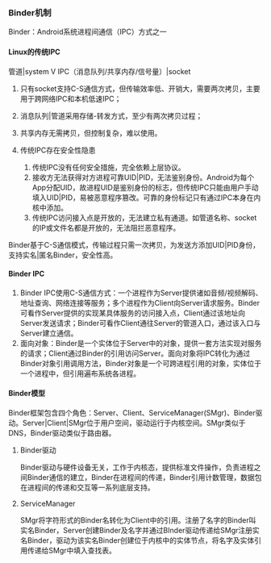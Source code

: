 ### Binder机制

Binder：Android系统进程间通信（IPC）方式之一

#### Linux的传统IPC

管道|system V IPC（消息队列/共享内存/信号量）|socket

1. 只有socket支持C-S通信方式，但传输效率低、开销大，需要两次拷贝，主要用于跨网络IPC和本机低速IPC；
2. 消息队列|管道采用存储-转发方式，至少有两次拷贝过程；
3. 共享内存无需拷贝，但控制复杂，难以使用。

4. 传统IPC存在安全性隐患
   1. 传统IPC没有任何安全措施，完全依赖上层协议。
   2. 接收方无法获得对方进程可靠UID|PID，无法鉴别身份。Android为每个App分配UID，故进程UID是鉴别身份的标志，但传统IPC只能由用户手动填入UID|PID，易被恶意程序篡改。可靠的身份标记只有通过IPC本身在内核中添加。
   3. 传统IPC访问接入点是开放的，无法建立私有通道。如管道名称、socket的IP或文件名都是开放的，无法阻拦恶意程序。

Binder基于C-S通信模式，传输过程只需一次拷贝，为发送方添加UID|PID身份，支持实名|匿名Binder，安全性高。

#### Binder IPC

1. Binder IPC使用C-S通信方式：一个进程作为Server提供诸如音频/视频解码、地址查询、网络连接等服务；多个进程作为Client向Server请求服务。Binder可看作Server提供的实现某具体服务的访问接入点，Client通过该地址向Server发送请求；Binder可看作Client通往Server的管道入口，通过该入口与Server建立通信。
2. 面向对象：Binder是一个实体位于Server中的对象，提供一套方法实现对服务的请求；Client通过Binder的引用访问Server。面向对象将IPC转化为通过Binder对象引用调用方法，Binder对象是一个可跨进程引用的对象，实体位于一个进程中，但引用遍布系统各进程。

#### Binder模型

Binder框架包含四个角色：Server、Client、ServiceManager(SMgr)、Binder驱动。Server|Client|SMgr位于用户空间，驱动运行于内核空间。SMgr类似于DNS，Binder驱动类似于路由器。

1. Binder驱动

   Binder驱动与硬件设备无关，工作于内核态，提供标准文件操作，负责进程之间Binder通信的建立，Binder在进程间的传递，Binder引用计数管理，数据包在进程间的传递和交互等一系列底层支持。

2. ServiceManager

   SMgr将字符形式的Binder名转化为Client中的引用。注册了名字的Binder叫实名Binder，Server创建Binder及名字并通过BInder驱动传递给SMgr注册实名Binder，驱动为该实名Binder创建位于内核中的实体节点，将名字及实体引用传递给SMgr中填入查找表。
